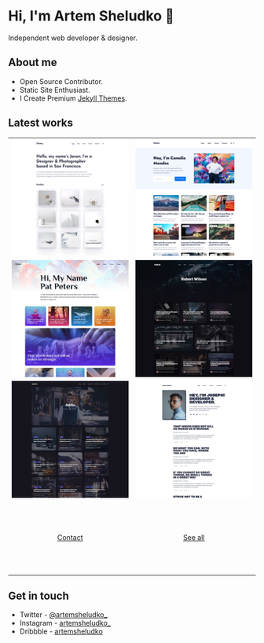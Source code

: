# Hi, I'm Artem Sheludko 👋

Independent web developer & designer.

## About me

- Open Source Contributor.
- Static Site Enthusiast.
- I Create Premium [Jekyll Themes](https://jekyllthemes.io/developers/artem-sheludko).

## Latest works

<table>
  <body>
    <tr>
      <td width="50%" align="center">
        <a href="https://jekyllthemes.io/theme/clancy-portfolio-jekyll-theme">
          <img alt="Clancy is an elegant portfolio theme for Jekyll designed for photographers, designers, illustrators, artists, creatives, etc." src="https://github.com/artemsheludko/artemsheludko.github.io/raw/master/assets/preview/clancy-preview.png?raw=true" />
        </a>
      </td>
      <td width="50%" align="center">
        <a href="https://jekyllthemes.io/theme/menca-blog-jekyll-theme">
          <img alt="Menca is a super fast and clean blogging theme for Jekyll" src="https://github.com/artemsheludko/artemsheludko.github.io/raw/master/assets/preview/menca-preview.png?raw=true" />
        </a>
      </td>
    </tr>
    <tr>
      <td width="50%" align="center">
        <a href="https://jekyllthemes.io/theme/calipse-blog-jekyll-theme">
          <img alt="Calipse is a unique and modern magazine theme for Jekyll." src="https://github.com/artemsheludko/artemsheludko.github.io/raw/master/assets/preview/calipse-preview.jpg?raw=true" />
        </a>
      </td>
      <td width="50%" align="center">
        <a href="https://jekyllthemes.io/theme/norlin-dark-blog-jekyll-theme">
          <img alt="Norlin is a creative modern theme with a clean design specially created for dark-theme lovers." src="https://github.com/artemsheludko/artemsheludko.github.io/raw/master/assets/preview/norlin-preview.png?raw=true" />
        </a>
      </td>
    </tr>
    <tr>
    <td width="50%" align="center">
      <a href="https://jekyllthemes.io/theme/aditu-blog-jekyll-theme">
         <img alt="Aditu is a stylish and modern dark theme with a clean and unique design." src="https://github.com/artemsheludko/artemsheludko.github.io/raw/master/assets/preview/aditu-preview.png?raw=true" />
      </a>
    </td>
    <td width="50%" align="center">
        <a href="https://jekyllthemes.io/theme/joseph-blog-jekyll-theme">
          <img alt="Joseph is a super minimal content-focused theme for Jekyll." src="https://github.com/artemsheludko/artemsheludko.github.io/raw/master/assets/preview/joseph-preview.png?raw=true" />
        </a>
     </td>
    </tr>
    <tr>
      <td width="50%" height="145" align="center">
        <a href="mailto:hi.artemsheludko@gmail.com">Contact</a>
      </td>
      <td width="50%" align="center">
        <a href="https://jekyllthemes.io/developers/artem-sheludko">See all</a>
      </td>
    </tr>
  </body>
</table>

## Get in touch

- Twitter - [@artemsheludko_](https://twitter.com/@artemsheludko_)
- Instagram - [artemsheludko_](https://www.instagram.com/artemsheludko_/)
- Dribbble - [artemsheludko](https://dribbble.com/artemsheludko)

